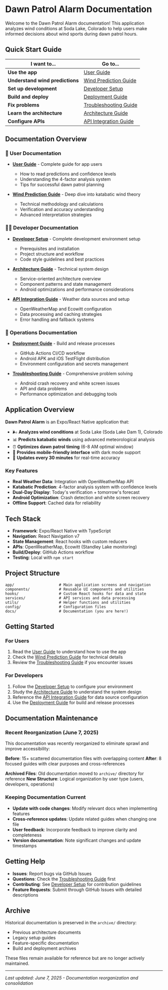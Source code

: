 # Dawn Patrol Alarm Documentation

Welcome to the Dawn Patrol Alarm documentation! This application analyzes wind conditions at Soda Lake, Colorado to help users make informed decisions about wind sports during dawn patrol hours.

## Quick Start Guide

| I want to... | Go to... |
|--------------|----------|
| **Use the app** | [User Guide](user-guide.md) |
| **Understand wind predictions** | [Wind Prediction Guide](wind-prediction-guide.md) |
| **Set up development** | [Developer Setup](developer-setup.md) |
| **Build and deploy** | [Deployment Guide](deployment.md) |
| **Fix problems** | [Troubleshooting Guide](troubleshooting.md) |
| **Learn the architecture** | [Architecture Guide](architecture.md) |
| **Configure APIs** | [API Integration Guide](api-integration.md) |

## Documentation Overview

### 📱 User Documentation
- **[User Guide](user-guide.md)** - Complete guide for app users
  - How to read predictions and confidence levels
  - Understanding the 4-factor analysis system
  - Tips for successful dawn patrol planning
  
- **[Wind Prediction Guide](wind-prediction-guide.md)** - Deep dive into katabatic wind theory
  - Technical methodology and calculations
  - Verification and accuracy understanding
  - Advanced interpretation strategies

### 👨‍💻 Developer Documentation
- **[Developer Setup](developer-setup.md)** - Complete development environment setup
  - Prerequisites and installation
  - Project structure and workflow
  - Code style guidelines and best practices
  
- **[Architecture Guide](architecture.md)** - Technical system design
  - Service-oriented architecture overview
  - Component patterns and state management
  - Android optimizations and performance considerations
  
- **[API Integration Guide](api-integration.md)** - Weather data sources and setup
  - OpenWeatherMap and Ecowitt configuration
  - Data processing and caching strategies
  - Error handling and fallback systems

### 🚀 Operations Documentation
- **[Deployment Guide](deployment.md)** - Build and release processes
  - GitHub Actions CI/CD workflow
  - Android APK and iOS TestFlight distribution
  - Environment configuration and secrets management
  
- **[Troubleshooting Guide](troubleshooting.md)** - Comprehensive problem solving
  - Android crash recovery and white screen issues
  - API and data problems
  - Performance optimization and debugging tools

## Application Overview

**Dawn Patrol Alarm** is an Expo/React Native application that:

- 🌬️ **Analyzes wind conditions** at Soda Lake (Soda Lake Dam 1), Colorado
- 📊 **Predicts katabatic winds** using advanced meteorological analysis
- ⏰ **Optimizes dawn patrol timing** (6-8 AM optimal window)  
- 📱 **Provides mobile-friendly interface** with dark mode support
- 🔄 **Updates every 30 minutes** for real-time accuracy

### Key Features

- **Real Weather Data**: Integration with OpenWeatherMap API
- **Katabatic Prediction**: 4-factor analysis system with confidence levels
- **Dual-Day Display**: Today's verification + tomorrow's forecast
- **Android Optimization**: Crash detection and white screen recovery
- **Offline Support**: Cached data for reliability

## Tech Stack

- **Framework**: Expo/React Native with TypeScript
- **Navigation**: React Navigation v7
- **State Management**: React hooks with custom reducers
- **APIs**: OpenWeatherMap, Ecowitt (Standley Lake monitoring)
- **Build/Deploy**: GitHub Actions workflow
- **Testing**: Local with `npm start`

## Project Structure

```
app/                    # Main application screens and navigation
components/             # Reusable UI components and utilities
hooks/                  # Custom React hooks for data and state
services/               # API services and data processing
utils/                  # Helper functions and utilities
config/                 # Configuration files
docs/                   # Documentation (you are here!)
```

## Getting Started

### For Users
1. Read the [User Guide](user-guide.md) to understand how to use the app
2. Check the [Wind Prediction Guide](wind-prediction-guide.md) for technical details
3. Review the [Troubleshooting Guide](troubleshooting.md) if you encounter issues

### For Developers
1. Follow the [Developer Setup](developer-setup.md) to configure your environment
2. Study the [Architecture Guide](architecture.md) to understand the system design
3. Reference the [API Integration Guide](api-integration.md) for data source configuration
4. Use the [Deployment Guide](deployment.md) for build and release processes

## Documentation Maintenance

### Recent Reorganization (June 7, 2025)

This documentation was recently reorganized to eliminate sprawl and improve accessibility:

**Before**: 15+ scattered documentation files with overlapping content
**After**: 8 focused guides with clear purposes and cross-references

**Archived Files**: Old documentation moved to `archive/` directory for reference
**New Structure**: Logical organization by user type (users, developers, operations)

### Keeping Documentation Current

- **Update with code changes**: Modify relevant docs when implementing features
- **Cross-reference updates**: Update related guides when changing one file
- **User feedback**: Incorporate feedback to improve clarity and completeness
- **Version documentation**: Note significant changes and update timestamps

## Getting Help

- **Issues**: Report bugs via GitHub Issues
- **Questions**: Check the [Troubleshooting Guide](troubleshooting.md) first
- **Contributing**: See [Developer Setup](developer-setup.md) for contribution guidelines
- **Feature Requests**: Submit through GitHub Issues with detailed descriptions

## Archive

Historical documentation is preserved in the `archive/` directory:
- Previous architecture documents
- Legacy setup guides  
- Feature-specific documentation
- Build and deployment archives

These files remain available for reference but are no longer actively maintained.

---

*Last updated: June 7, 2025 - Documentation reorganization and consolidation*
